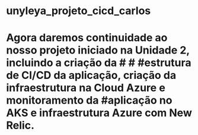 # unyleya_projeto_cicd_carlos
#  Agora daremos continuidade ao nosso projeto iniciado na Unidade 2, incluindo a criação da #  # #estrutura de CI/CD da aplicação, criação da infraestrutura na Cloud Azure e monitoramento da #aplicação no AKS e infraestrutura Azure com New Relic.